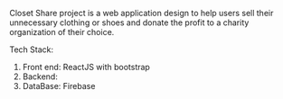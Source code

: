Closet Share project is a web application design to help users sell their unnecessary clothing or shoes and donate the profit to a charity organization of their choice.

Tech Stack:
1. Front end: ReactJS with bootstrap
2. Backend: 
3. DataBase: Firebase
